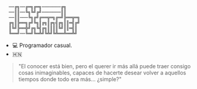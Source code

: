 ```
  ──╔╗──╔═╗╔═╗───────╔╗
  ──║║──╚╗╚╝╔╝───────║║
  ──║║───╚╗╔╝╔══╦═╗╔═╝╠══╦═╗
  ╔╗║╠══╗╔╝╚╗║╔╗║╔╗╣╔╗║║═╣╔╝
  ║╚╝╠══╬╝╔╗╚╣╔╗║║║║╚╝║║═╣║
  ╚══╝──╚═╝╚═╩╝╚╩╝╚╩══╩══╩╝
```
-  💻 Programador casual.
-  🇭🇳 

>"El conocer está bien, pero el querer ir más allá puede traer consigo cosas inimaginables, capaces de hacerte desear volver a aquellos tiempos donde todo era más... ¿simple?"
